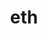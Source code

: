 ---
category: 3-letters
denotation: null
name: eth
reference_link: https://www.etymonline.com/word/eth
root_language: null
root_name: null
title: eth
type: free
word_sums:
- respelling: eth
  sum: 'Eth + '
---